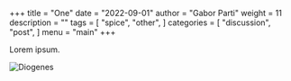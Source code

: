 +++
title = "One"
date = "2022-09-01"
author = "Gabor Parti"
weight = 11
description = ""
tags = [
    "spice",
    "other",
]
categories = [
    "discussion",
    "post",
]
menu = "main"
+++

Lorem ipsum.

![Diogenes](/images/diogenes.jpg)

<!-- ---
# title: One
# date: 2022-09-01
# weight: 1
# linktitle: One
# menu:
#   main:
#     parent: tutorials
# next: /tutorials/github-pages-blog
# prev: /tutorials/automated-deployments
# bookComments: false
# bookSearchExclude: false
--- -->





